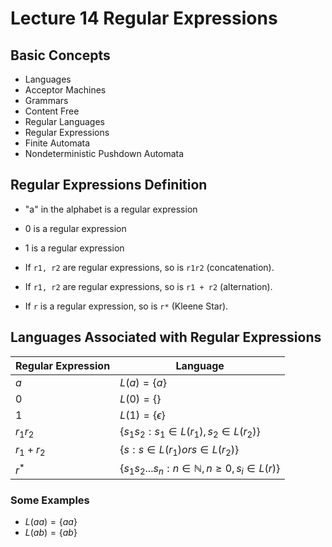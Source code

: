 # Lecture 14 Regular Expressions

## Basic Concepts

- Languages
- Acceptor Machines
- Grammars
- Content Free
- Regular Languages
- Regular Expressions
- Finite Automata
- Nondeterministic Pushdown Automata

## Regular Expressions Definition

- "a" in the alphabet is a regular expression
- 0 is a regular expression
- 1 is a regular expression

- If `r1, r2` are regular expressions, so is `r1r2` (concatenation).
- If `r1, r2` are regular expressions, so is `r1 + r2` (alternation).
- If `r` is a regular expression, so is `r*` (Kleene Star).

## Languages Associated with Regular Expressions

| Regular Expression | Language |
| ------------------ | -------- |
| $a$ | $L(a) = \{a\}$ |
| $0$ | $L(0) = \{\}$ |
| $1$ | $L(1) = \{\epsilon\}$ |
| $r_1r_2$ | $\{s_1s_2 : s_1 \in L(r_1), s_2 \in L(r_2)\}$ |
| $r_1+r_2$ | $\{s : s \in L(r_1) or s \in L(r_2)\}$ |
| $r^*$ | $\{s_1s_2...s_n : n \in \mathbb{N}, n \geq 0, s_i \in L(r)\}$ |

### Some Examples

- $L(aa) = \{aa\}$
- $L(ab) = \{ab\}$

